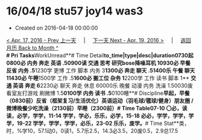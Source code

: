 # 16/04/18 stu57 joy14 was3

* Created on 2016-04-18 00:00:00

[&lt; Apr. 17, 2016 - Prev 上一天](d17.md)     \|     [下一天 Next - Apr. 19, 2016 &gt;](d19.md)     \|     [返回月历 Back to Month ^](index.md)   
**\# Pri Tasks**WorkUnread**\# Time Detail**to\_time\|type\|desc\|duration0730起0800必 内务 奔走 英语 .50900读 交通 思考 研究bose降噪耳机 10930必 早餐 反省 内务 .5**1230学 更博 工作 脚本 内务 3**1300必 奔走 聊天 .51400乐 午餐 聊天 11430必 午睡**1500学 工作 .5**1600必 搬工位 杂务 1**2200学 工作 读书 脚本 1** **交通 英语** **奔走 6**2230必 聊天 奔走 休息 60000乐 晚餐 动漫 内务 洗澡 1.50030废 看室友打游戏 刷微博 1.5**0100学 内务 读书 .5**0100睡**\# Discipline**早起，早餐（0830前）**反省（框架复习/生活优化）**英语运动（羽毛球/毽球/健身）朋友圈 / 微博晚餐少吃洗澡（2130前）早睡（2300前）**\# Time Table**07-10 〇必，读读，必学，学学，11-14 学学，学必，乐乐，必学，15-18 必必，学学，学学，学学，19-22 学学，学学，学学，必乐，23-02 乐乐，废学。**\# Time Stat**类，时，%学10，57.1动0，0读1，5.7乐2.5，14.3必3.5，20废0.5，2.9总17.5

